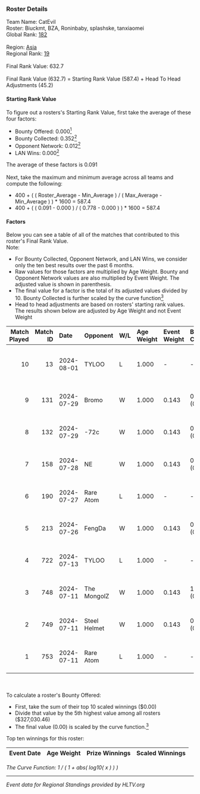 ### Roster Details<br />
Team Name: CatEvil<br />
Roster: Biuckmt, BZA, Roninbaby, splashske, tanxiaomei<br />
Global Rank: [182](../standings_global.md)<br />
<br />
Region: [Asia]( ../standings_asia.md)<br />
Regional Rank: [19]( ../standings_asia.md)<br />
<br />
Final Rank Value:  632.7<br />
<br />
Final Rank Value (632.7) = Starting Rank Value (587.4) + Head To Head Adjustments (45.2)<br />

#### Starting Rank Value<br />
To figure out a rosters's Starting Rank Value, first take the average of these four factors:<br />
- Bounty Offered: 0.000[<sup>1</sup>](#table2)
- Bounty Collected: 0.352[<sup>2</sup>](#table1)
- Opponent Network: 0.012[<sup>2</sup>](#table1)
- LAN Wins: 0.000[<sup>2</sup>](#table1)

The average of these factors is 0.091<br />
<br />
Next, take the maximum and minimum average across all teams and compute the following:<br />
- 400 + ( ( Roster_Average - Min_Average ) / ( Max_Average - Min_Average ) ) * 1600 = 587.4
- 400 + ( ( 0.091 - 0.000 ) / ( 0.778 - 0.000 ) ) * 1600 = 587.4


#### Factors<br />
Below you can see a table of all of the matches that contributed to this roster's Final Rank Value.<br />
Note:<br />

- For Bounty Collected, Opponent Network, and LAN Wins, we consider only the ten best results over the past 6 months.
- Raw values for those factors are multiplied by Age Weight. Bounty and Opponent Network values are also multiplied by Event Weight. The adjusted value is shown in parenthesis.
- The final value for a factor is the total of its adjusted values divided by 10. Bounty Collected is further scaled by the curve function[<sup>3</sup>](#curveFunction)
- Head to head adjustments are based on rosters' starting rank values. The results shown below are adjusted by Age Weight and not Event Weight
<span id="table1"></span><br />


| Match Played | Match ID | Date       | Opponent     | W/L | Age Weight | Event Weight | Bounty Collected | Opponent Network | LAN Wins  | H2H Adj. | Roster                                         |
| -: | -: | :- | :- | :- | :- | :- | :- | :- | :- | -: | :- |
|           10 |       13 | 2024-08-01 | TYLOO        | L   | 1.000      | -            | -                | -                | -         |   -10.87 | Biuckmt, BZA, Roninbaby, splashske, tanxiaomei |
|            9 |      131 | 2024-07-29 | Bromo        | W   | 1.000      | 0.143        | 0.000 (0.000)    | 0.116 (0.017)    | 0 (0.000) |    10.94 | Biuckmt, BZA, lan, Roninbaby, tanxiaomei       |
|            8 |      132 | 2024-07-29 | -72c         | W   | 1.000      | 0.143        | 0.003 (0.000)    | 0.039 (0.006)    | 0 (0.000) |    16.24 | Biuckmt, BZA, lan, Roninbaby, tanxiaomei       |
|            7 |      158 | 2024-07-28 | NE           | W   | 1.000      | 0.143        | 0.000 (0.000)    | 0.000 (0.000)    | 0 (0.000) |     7.10 | Biuckmt, BZA, lan, Roninbaby, tanxiaomei       |
|            6 |      190 | 2024-07-27 | Rare Atom    | L   | 1.000      | -            | -                | -                | -         |    -9.88 | Biuckmt, BZA, lan, Roninbaby, tanxiaomei       |
|            5 |      213 | 2024-07-26 | FengDa       | W   | 1.000      | 0.143        | 0.000 (0.000)    | 0.000 (0.000)    | 0 (0.000) |     7.14 | Biuckmt, BZA, lan, Roninbaby, tanxiaomei       |
|            4 |      722 | 2024-07-13 | TYLOO        | L   | 1.000      | -            | -                | -                | -         |    -9.80 | Biuckmt, BZA, lan, Roninbaby, tanxiaomei       |
|            3 |      748 | 2024-07-11 | The MongolZ  | W   | 1.000      | 0.143        | 1.000 (0.143)    | 0.719 (0.103)    | 0 (0.000) |    31.46 | Biuckmt, BZA, lan, Roninbaby, tanxiaomei       |
|            2 |      749 | 2024-07-11 | Steel Helmet | W   | 1.000      | 0.143        | 0.006 (0.001)    | 0.000 (0.000)    | 0 (0.000) |    14.34 | Biuckmt, BZA, lan, Roninbaby, tanxiaomei       |
|            1 |      753 | 2024-07-11 | Rare Atom    | L   | 1.000      | -            | -                | -                | -         |   -11.42 | Biuckmt, BZA, lan, Roninbaby, tanxiaomei       |

<br />
<span id="table2"></span><br />
To calculate a roster's Bounty Offered:<br />

- First, take the sum of their top 10 scaled winnings ($0.00)
- Divide that value by the 5th highest value among all rosters ($327,030.46)
- The final value (0.00) is scaled by the curve function.[<sup>3</sup>](#curveFunction)

Top ten winnings for this roster:<br />

| Event Date | Age Weight | Prize Winnings | Scaled Winnings |
| :- | -: | :- | :- |


<span id="curveFunction"></span>_The Curve Function: 1 / ( 1 + abs( log10( x ) ) )_<br />

---
_Event data for Regional Standings provided by HLTV.org_<br />
